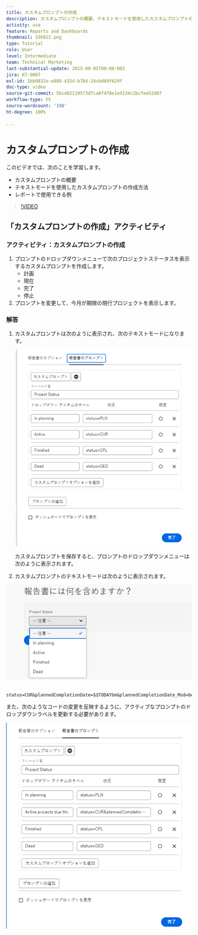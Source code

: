 ```yaml
---
title: カスタムプロンプトの作成
description: カスタムプロンプトの概要、テキストモードを使用したカスタムプロンプトの作成方法、および Workfront でのレポートで使用できる例について説明します。
activity: use
feature: Reports and Dashboards
thumbnail: 336822.png
type: Tutorial
role: User
level: Intermediate
team: Technical Marketing
last-substantial-update: 2025-08-05T00:00:00Z
jira: KT-9087
exl-id: 1bb0832e-e888-4154-b78d-24c6d69f629f
doc-type: video
source-git-commit: 5bc402119573d7ca0f478e1ed134c2bcfee52d8f
workflow-type: ht
source-wordcount: '198'
ht-degree: 100%

---
```


# カスタムプロンプトの作成

このビデオでは、次のことを学習します。

* カスタムプロンプトの概要
* テキストモードを使用したカスタムプロンプトの作成方法
* レポートで使用できる例

>[!VIDEO](https://video.tv.adobe.com/v/336822/?quality=12&learn=on)

## 「カスタムプロンプトの作成」アクティビティ


### アクティビティ：カスタムプロンプトの作成

1. プロンプトのドロップダウンメニューで次のプロジェクトステータスを表示するカスタムプロンプトを作成します。
   * 計画
   * 現在
   * 完了
   * 停止
1. プロンプトを変更して、今月が期限の現行プロジェクトを表示します。

### 解答

1. カスタムプロンプトは次のように表示され、次のテキストモードになります。

   ![テキストモードで新しいフィルターを作成する画面の画像](assets/cp-01.png)

   カスタムプロンプトを保存すると、プロンプトのドロップダウンメニューは次のように表示されます。

1. カスタムプロンプトのテキストモードは次のように表示されます。

![テキストモードで新しいフィルターを作成する画面の画像](assets/cp-02.png)

```
   status=CUR&plannedCompletionDate=$$TODAYbm&plannedCompletionDate_Mod=between&plannedCompletionDate_Range=$$TODAYem 
```

また、次のようなコードの変更を反映するように、アクティブなプロンプトのドロップダウンラベルを更新する必要があります。

![テキストモードで新しいフィルターを作成する画面の画像](assets/cp-02a.png)
